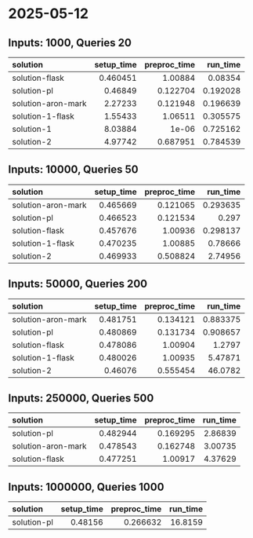 # 2025-05-12

## Inputs: 1000, Queries 20

| solution           |   setup_time |   preproc_time |   run_time |
|:-------------------|-------------:|---------------:|-----------:|
| solution-flask     |     0.460451 |       1.00884  |   0.08354  |
| solution-pl        |     0.46849  |       0.122704 |   0.192028 |
| solution-aron-mark |     2.27233  |       0.121948 |   0.196639 |
| solution-1-flask   |     1.55433  |       1.06511  |   0.305575 |
| solution-1         |     8.03884  |       1e-06    |   0.725162 |
| solution-2         |     4.97742  |       0.687951 |   0.784539 |

## Inputs: 10000, Queries 50

| solution           |   setup_time |   preproc_time |   run_time |
|:-------------------|-------------:|---------------:|-----------:|
| solution-aron-mark |     0.465669 |       0.121065 |   0.293635 |
| solution-pl        |     0.466523 |       0.121534 |   0.297    |
| solution-flask     |     0.457676 |       1.00936  |   0.298137 |
| solution-1-flask   |     0.470235 |       1.00885  |   0.78666  |
| solution-2         |     0.469933 |       0.508824 |   2.74956  |

## Inputs: 50000, Queries 200

| solution           |   setup_time |   preproc_time |   run_time |
|:-------------------|-------------:|---------------:|-----------:|
| solution-aron-mark |     0.481751 |       0.134121 |   0.883375 |
| solution-pl        |     0.480869 |       0.131734 |   0.908657 |
| solution-flask     |     0.478086 |       1.00904  |   1.2797   |
| solution-1-flask   |     0.480026 |       1.00935  |   5.47871  |
| solution-2         |     0.46076  |       0.555454 |  46.0782   |

## Inputs: 250000, Queries 500

| solution           |   setup_time |   preproc_time |   run_time |
|:-------------------|-------------:|---------------:|-----------:|
| solution-pl        |     0.482944 |       0.169295 |    2.86839 |
| solution-aron-mark |     0.478543 |       0.162748 |    3.00735 |
| solution-flask     |     0.477251 |       1.00917  |    4.37629 |

## Inputs: 1000000, Queries 1000

| solution    |   setup_time |   preproc_time |   run_time |
|:------------|-------------:|---------------:|-----------:|
| solution-pl |      0.48156 |       0.266632 |    16.8159 |